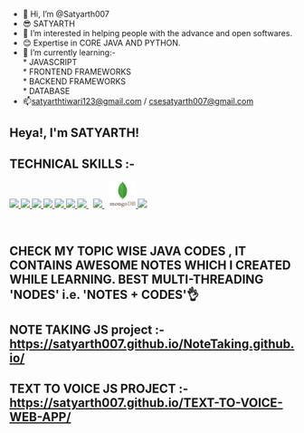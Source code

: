 - 👋 Hi, I’m @Satyarth007 
- 😎 SATYARTH
- 👀 I’m interested in helping people with the advance and open softwares. 
- 😊 Expertise in CORE JAVA AND PYTHON.
- 🌱 I’m currently learning:-  
           * JAVASCRIPT  
           * FRONTEND FRAMEWORKS  
           * BACKEND FRAMEWORKS         
           * DATABASE  
- 📫satyarthtiwari123@gmail.com / csesatyarth007@gmail.com  
## Heya!, I'm SATYARTH!  
## TECHNICAL SKILLS :- 
<p align="left"> 
    <a href="https://www.java.com" target="_blank"> <img src="https://img.icons8.com/color/48/000000/java-coffee-cup-logo.png"/> </a>
    <a href="https://developer.mozilla.org/en-US/docs/Web/JavaScript" target="_blank"> <img src="https://img.icons8.com/color/48/000000/javascript.png"/> </a> 
    <a href="https://www.w3.org/html/" target="_blank"> <img src="https://img.icons8.com/color/48/000000/html-5.png"/> </a> 
    <a href="https://www.w3schools.com/css/" target="_blank"> <img src="https://img.icons8.com/color/48/000000/css3.png"/> </a> 
    <a href="https://getbootstrap.com" target="_blank"> <img src="https://img.icons8.com/color/48/000000/bootstrap.png"/> </a> 
    <a href="https://www.python.org" target="_blank"> <img src="https://img.icons8.com/color/48/000000/python.png"/> </a> 
    <a style="padding-right:8px;" href="https://nodejs.org" target="_blank"> <img src="https://img.icons8.com/color/48/000000/nodejs.png"/> </a> 
    <a style="padding-right:8px;" href="https://www.mysql.com/" target="_blank"> <img src="https://img.icons8.com/fluent/50/000000/mysql-logo.png"/> </a>
    <a href="https://www.mongodb.com/" target="_blank"> <img src="https://raw.githubusercontent.com/devicons/devicon/master/icons/mongodb/mongodb-original-wordmark.svg" alt="mongodb" width="48" height="48"/> </a> 
    <a href="https://firebase.google.com/" target="_blank"> <img src="https://img.icons8.com/color/48/000000/firebase.png"/> </a> 
  
</p>
<br/>   
   
   
## CHECK MY TOPIC WISE JAVA CODES , IT CONTAINS AWESOME NOTES WHICH I CREATED WHILE LEARNING. BEST MULTI-THREADING 'NODES' i.e. 'NOTES + CODES'👌  

## NOTE TAKING  JS project :- https://satyarth007.github.io/NoteTaking.github.io/
## TEXT TO VOICE JS PROJECT :- https://satyarth007.github.io/TEXT-TO-VOICE-WEB-APP/

<!---
Satyarth007/Satyarth007 is a ✨ special ✨ repository because its `README.md` (this file) appears on your GitHub profile.
You can click the Preview link to take a look at your changes.
--->
